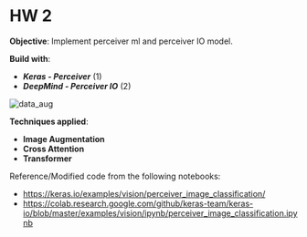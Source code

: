 # HW 2

**Objective**: Implement perceiver ml and perceiver IO model.

**Build with**:
* _**Keras - Perceiver**_ (1) 
* _**DeepMind - Perceiver IO**_ (2) 

![data_aug](https://user-images.githubusercontent.com/46875754/134620941-faea7495-74b1-4ad8-a2b7-1b08d70de2e3.png)

**Techniques applied**:
* **Image Augmentation** 
* **Cross Attention**
* **Transformer**

Reference/Modified code from the following notebooks: 
* https://keras.io/examples/vision/perceiver_image_classification/
* https://colab.research.google.com/github/keras-team/keras-io/blob/master/examples/vision/ipynb/perceiver_image_classification.ipynb

